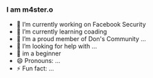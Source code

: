 ### I am m4ster.o




- 🔭 I’m currently working on Facebook Security
- 🌱 I’m currently learning coading 
- 👯 I’m a proud member of Don's Community ...
- 🤔 I’m looking for help with ...
- 💬 im a beginner
- 😄 Pronouns: ...
- ⚡ Fun fact: ...

